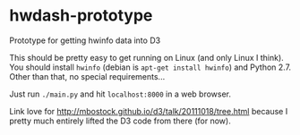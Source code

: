 hwdash-prototype
================

Prototype for getting hwinfo data into D3

This should be pretty easy to get running on Linux (and only Linux I think). You should install `hwinfo` (debian is `apt-get install hwinfo`) and Python 2.7. Other than that, no special requirements...

Just run `./main.py` and hit `localhost:8000` in a web browser.

Link love for http://mbostock.github.io/d3/talk/20111018/tree.html because I pretty much entirely lifted the D3 code from there (for now).
